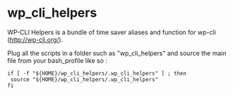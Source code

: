 wp_cli_helpers
==============

WP-CLI Helpers is a bundle of time saver aliases and function for wp-cli (http://wp-cli.org/).

Plug all the scripts in a folder such as "wp_cli_helpers" and source the main file from your bash_profile like so :

````
if [ -f "${HOME}/wp_cli_helpers/.wp_cli_helpers" ] ; then
 source "${HOME}/wp_cli_helpers/.wp_cli_helpers"
fi
````
